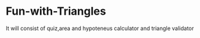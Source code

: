 # Fun-with-Triangles
 It will consist of quiz,area and hypoteneus calculator and triangle validator
